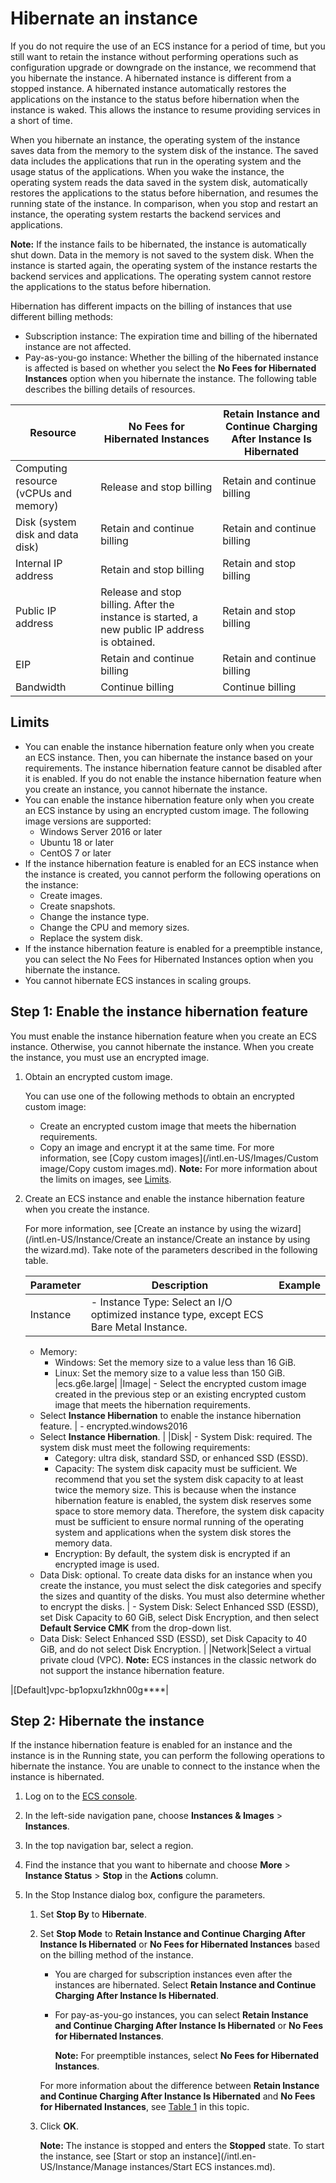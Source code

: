 # Hibernate an instance

If you do not require the use of an ECS instance for a period of time, but you still want to retain the instance without performing operations such as configuration upgrade or downgrade on the instance, we recommend that you hibernate the instance. A hibernated instance is different from a stopped instance. A hibernated instance automatically restores the applications on the instance to the status before hibernation when the instance is waked. This allows the instance to resume providing services in a short of time.

When you hibernate an instance, the operating system of the instance saves data from the memory to the system disk of the instance. The saved data includes the applications that run in the operating system and the usage status of the applications. When you wake the instance, the operating system reads the data saved in the system disk, automatically restores the applications to the status before hibernation, and resumes the running state of the instance. In comparison, when you stop and restart an instance, the operating system restarts the backend services and applications.

**Note:** If the instance fails to be hibernated, the instance is automatically shut down. Data in the memory is not saved to the system disk. When the instance is started again, the operating system of the instance restarts the backend services and applications. The operating system cannot restore the applications to the status before hibernation.

Hibernation has different impacts on the billing of instances that use different billing methods:

-   Subscription instance: The expiration time and billing of the hibernated instance are not affected.
-   Pay-as-you-go instance: Whether the billing of the hibernated instance is affected is based on whether you select the **No Fees for Hibernated Instances** option when you hibernate the instance. The following table describes the billing details of resources.

|Resource|No Fees for Hibernated Instances|Retain Instance and Continue Charging After Instance Is Hibernated|
|--------|--------------------------------|------------------------------------------------------------------|
|Computing resource \(vCPUs and memory\)|Release and stop billing|Retain and continue billing|
|Disk \(system disk and data disk\)|Retain and continue billing|Retain and continue billing|
|Internal IP address|Retain and stop billing|Retain and stop billing|
|Public IP address|Release and stop billing. After the instance is started, a new public IP address is obtained.|Retain and stop billing|
|EIP|Retain and continue billing|Retain and continue billing|
|Bandwidth|Continue billing|Continue billing|

## Limits

-   You can enable the instance hibernation feature only when you create an ECS instance. Then, you can hibernate the instance based on your requirements. The instance hibernation feature cannot be disabled after it is enabled. If you do not enable the instance hibernation feature when you create an instance, you cannot hibernate the instance.
-   You can enable the instance hibernation feature only when you create an ECS instance by using an encrypted custom image. The following image versions are supported:
    -   Windows Server 2016 or later
    -   Ubuntu 18 or later
    -   CentOS 7 or later
-   If the instance hibernation feature is enabled for an ECS instance when the instance is created, you cannot perform the following operations on the instance:
    -   Create images.
    -   Create snapshots.
    -   Change the instance type.
    -   Change the CPU and memory sizes.
    -   Replace the system disk.
-   If the instance hibernation feature is enabled for a preemptible instance, you can select the No Fees for Hibernated Instances option when you hibernate the instance.
-   You cannot hibernate ECS instances in scaling groups.

## Step 1: Enable the instance hibernation feature

You must enable the instance hibernation feature when you create an ECS instance. Otherwise, you cannot hibernate the instance. When you create the instance, you must use an encrypted image.

1.  Obtain an encrypted custom image.

    You can use one of the following methods to obtain an encrypted custom image:

    -   Create an encrypted custom image that meets the hibernation requirements.
    -   Copy an image and encrypt it at the same time. For more information, see [Copy custom images](/intl.en-US/Images/Custom image/Copy custom images.md).
    **Note:** For more information about the limits on images, see [Limits](#section_55c_coc_sg1).

2.  Create an ECS instance and enable the instance hibernation feature when you create the instance.

    For more information, see [Create an instance by using the wizard](/intl.en-US/Instance/Create an instance/Create an instance by using the wizard.md). Take note of the parameters described in the following table.

    |Parameter|Description|Example|
    |---------|-----------|-------|
    |Instance|    -   Instance Type: Select an I/O optimized instance type, except ECS Bare Metal Instance.
    -   Memory:
        -   Windows: Set the memory size to a value less than 16 GiB.
        -   Linux: Set the memory size to a value less than 150 GiB.
|ecs.g6e.large|
    |Image|    -   Select the encrypted custom image created in the previous step or an existing encrypted custom image that meets the hibernation requirements.
    -   Select **Instance Hibernation** to enable the instance hibernation feature.
|    -   encrypted.windows2016
    -   Select **Instance Hibernation**. |
    |Disk|    -   System Disk: required. The system disk must meet the following requirements:
        -   Category: ultra disk, standard SSD, or enhanced SSD \(ESSD\).
        -   Capacity: The system disk capacity must be sufficient. We recommend that you set the system disk capacity to at least twice the memory size. This is because when the instance hibernation feature is enabled, the system disk reserves some space to store memory data. Therefore, the system disk capacity must be sufficient to ensure normal running of the operating system and applications when the system disk stores the memory data.
        -   Encryption: By default, the system disk is encrypted if an encrypted image is used.
    -   Data Disk: optional. To create data disks for an instance when you create the instance, you must select the disk categories and specify the sizes and quantity of the disks. You must also determine whether to encrypt the disks.
|    -   System Disk: Select Enhanced SSD \(ESSD\), set Disk Capacity to 60 GiB, select Disk Encryption, and then select **Default Service CMK** from the drop-down list.
    -   Data Disk: Select Enhanced SSD \(ESSD\), set Disk Capacity to 40 GiB, and do not select Disk Encryption. |
    |Network|Select a virtual private cloud \(VPC\). **Note:** ECS instances in the classic network do not support the instance hibernation feature.

|\[Default\]vpc-bp1opxu1zkhn00g\*\*\*\*|


## Step 2: Hibernate the instance

If the instance hibernation feature is enabled for an instance and the instance is in the Running state, you can perform the following operations to hibernate the instance. You are unable to connect to the instance when the instance is hibernated.

1.  Log on to the [ECS console](https://ecs.console.aliyun.com).

2.  In the left-side navigation pane, choose **Instances & Images** \> **Instances**.

3.  In the top navigation bar, select a region.

4.  Find the instance that you want to hibernate and choose **More** \> **Instance Status** \> **Stop** in the **Actions** column.

5.  In the Stop Instance dialog box, configure the parameters.

    1.  Set **Stop By** to **Hibernate**.
    2.  Set **Stop Mode** to **Retain Instance and Continue Charging After Instance Is Hibernated** or **No Fees for Hibernated Instances** based on the billing method of the instance.

        -   You are charged for subscription instances even after the instances are hibernated. Select **Retain Instance and Continue Charging After Instance Is Hibernated**.
        -   For pay-as-you-go instances, you can select **Retain Instance and Continue Charging After Instance Is Hibernated** or **No Fees for Hibernated Instances**.

            **Note:** For preemptible instances, select **No Fees for Hibernated Instances**.

        For more information about the difference between **Retain Instance and Continue Charging After Instance Is Hibernated** and **No Fees for Hibernated Instances**, see [Table 1](#table_82t_3jc_tg6) in this topic.

    3.  Click **OK**.

        **Note:** The instance is stopped and enters the **Stopped** state. To start the instance, see [Start or stop an instance](/intl.en-US/Instance/Manage instances/Start ECS instances.md).


